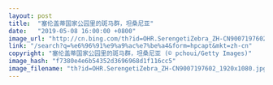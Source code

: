 ```yaml
---
layout: post
title:  "塞伦盖蒂国家公园里的斑马群，坦桑尼亚"
date:   "2019-05-08 16:00:00 +0800"
image_url: "http://cn.bing.com/th?id=OHR.SerengetiZebra_ZH-CN9007197602_1920x1080.jpg&rf=LaDigue_1920x1080.jpg&pid=hp"
link: "/search?q=%e6%96%91%e9%a9%ac%e7%be%a4&form=hpcapt&mkt=zh-cn"
copyright: "塞伦盖蒂国家公园里的斑马群，坦桑尼亚 (© pchoui/Getty Images)"
image_hash: "f7380e4e6b54352d3696968d1f116cc5"
image_filename: "th?id=OHR.SerengetiZebra_ZH-CN9007197602_1920x1080.jpg&rf=LaDigue_1920x1080.jpg&pid=hp"
---
```

